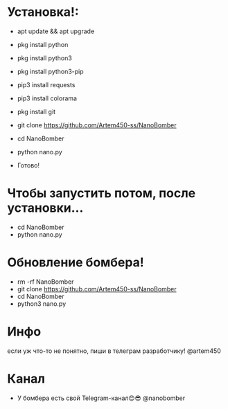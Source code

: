 # Установка!:

* apt update && apt upgrade
* pkg install python
* pkg install python3
* pkg install python3-pip

* pip3 install requests
* pip3 install colorama
* pkg install git
* git clone https://github.com/Artem450-ss/NanoBomber
* cd NanoBomber
* python nano.py
* Готово!

# Чтобы запустить потом, после установки...
* cd NanoBomber
* python nano.py

# Обновление бомбера!
* rm -rf NanoBomber
* git clone https://github.com/Artem450-ss/NanoBomber
* cd NanoBomber
* python3 nano.py

# Инфо
если уж что-то не понятно, пиши в телеграм разработчику! @artem450

# Канал

* У бомбера есть свой Telegram-канал😊😎 @nanobomber
